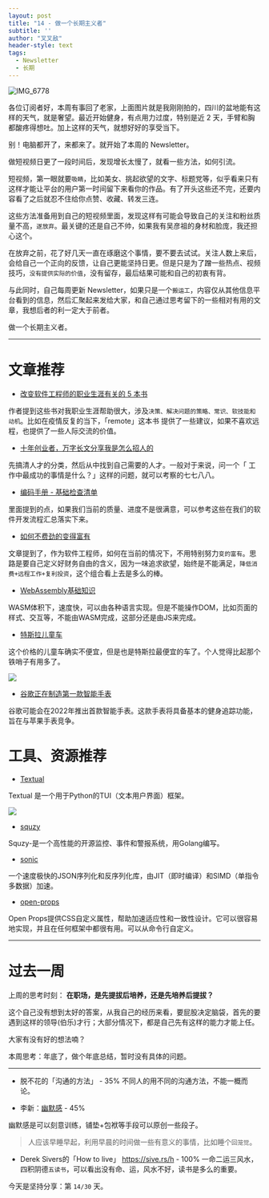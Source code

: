 ```yaml
---
layout: post
title: "14 - 做一个长期主义者"
subtitle: ''
author: "叉叉敌"
header-style: text
tags:
  - Newsletter
  - 长期
---
```


![IMG_6778](https://gitee.com/chasays/mdPic/raw/master/uPic/IMG_6778.jpg)

各位订阅者好，本周有事回了老家，上面图片就是我刚刚拍的，四川的盆地能有这样的天气，就是奢望。最近开始健身，有点用力过度，特别是近 2 天，手臂和胸都酸疼得想吐。加上这样的天气，就想好好的享受当下。

别！电脑都开了，来都来了。就开始了本周的 Newsletter。

做短视频日更了一段时间后，发现增长太慢了，就看一些方法，如何引流。

短视频，第一眼就要`吸睛`，比如美女、挑起欲望的文字、标题党等，似乎看来只有这样才能让平台的用户第一时间留下来看你的作品。有了开头这些还不完，还要内容看了之后就忍不住给你点赞、收藏、转发三连。

这些方法准备用到自己的短视频里面，发现这样有可能会导致自己的关注和粉丝质量不高，`遂放弃`。最关键的还是自己不帅，如果我有吴彦祖的身材和脸庞，我还担心这个。

在放弃之前，花了好几天一直在琢磨这个事情，要不要去试试。关注人数上来后，会给自己一个正向的反馈，让自己更能坚持日更。但是只是为了蹭一些热点、视频技巧，`没有提供实际的价值`，没有留存，最后结果可能和自己的初衷有背。

与此同时，自己每周更新 Newsletter，如果只是一个`搬运工`，内容仅从其他信息平台看到的信息，然后汇聚起来发给大家，和自己通过思考留下的一些相对有用的文章，我想后者的利一定大于前者。

做一个长期主义者。

---

# 文章推荐


- [改变软件工程师的职业生涯有关的 5 本书](https://julianogtz.github.io/my-personal-blog/posts/five-books-that-changed-my-career-as-a-software-engineer)


作者提到这些书对我职业生涯帮助很大，涉及`决策、解决问题的策略、常识、软技能和动机`。比如在疫情反复的当下，「remote」这本书
提供了一些建议，如果不喜欢远程，也提供了一些人际交流的价值。

- [十年创业者，万字长文分享我是怎么招人的](https://mp.weixin.qq.com/s/1AR2VdQaVKfVWaj1Fvi_NA)

先搞清人才的分类，然后从中找到自己需要的人才。一般对于来说，问一个「
工作中最成功的事情是什么？」这样的问题，就可以考察的七七八八。

- [编码手册 - 基础检查清单](https://microsoft.github.io/code-with-engineering-playbook/ENG-FUNDAMENTALS-CHECKLIST)

里面提到的点，如果我们当前的质量、进度不是很满意，可以参考这些在我们的软件开发流程汇总落实下来。

- [如何不费劲的变得富有](https://amaca.substack.com/p/how-i-got-wealthy-without-working)

文章提到了，作为软件工程师，如何在当前的情况下，不用特别努力`变的富有`。思路是要自己定义好财务自由的含义，因为一味追求欲望，始终是不能满足，`降低消费+远程工作+复利投资`，这个组合看上去是多么的棒。


- [WebAssembly基础知识](https://juejin.cn/post/6844903709806182413)

WASM体积下，速度快，可以由各种语言实现。但是不能操作DOM，比如页面的样式、交互等，不能由WASM完成，这部分还是由JS来完成。

- [特斯拉儿童车](https://techcrunch.com/2021/12/02/tesla-is-now-selling-a-1900-electric-cyberquad-atv-for-kids)

这个价格的儿童车确实不便宜，但是也是特斯拉最便宜的车了。个人觉得比起那个铁哨子有用多了。

![](https://gitee.com/chasays/mdPic/raw/master/uPic/NPTNxV.jpg)

- [谷歌正在制造第一款智能手表](https://www.theverge.com/2021/12/2/22814461/google-pixel-watch-wear-os-2022-rohan)

谷歌可能会在2022年推出首款智能手表。这款手表将具备基本的健身追踪功能，旨在与苹果手表竞争。



# 工具、资源推荐

- [Textual](https://github.com/willmcgugan/textual)

Textual 是一个用于Python的TUI（文本用户界面）框架。

![](https://gitee.com/chasays/mdPic/raw/master/uPic/YQP0wo.jpg)



- [squzy](https://github.com/squzy/squzy)

Squzy-是一个高性能的开源监控、事件和警报系统，用Golang编写。


- [sonic](https://github.com/bytedance/sonic)

一个速度极快的JSON序列化和反序列化库，由JIT（即时编译）和SIMD（单指令多数据）加速。



- [open-props](https://open-props.style/)

Open Props提供CSS自定义属性，帮助加速适应性和一致性设计。它可以很容易地实现，并且在任何框架中都很有用。可以从命令行自定义。


---

# 过去一周

上周的思考时刻： **在职场，是先提拔后培养，还是先培养后提拔？**

这个自己没有想到太好的答案，从我自己的经历来看，要屁股决定脑袋，首先的要遇到这样的领导(伯乐)才行；大部分情况下，都是自己先有这样的能力才能上任。

大家有没有好的想法喃？

本周思考：年底了，做个年底总结，暂时没有具体的问题。

---

- 脱不花的「沟通的方法」 - 35%
不同人的用不同的沟通方法，不能一概而论。


- 李新：[幽默感](https://read.douban.com/ebook/138344064/) - 45%

幽默感是可以刻意训练，铺垫+包袱等手段可以原创一些段子。
>人应该早睡早起，利用早晨的时间做一些有意义的事情，比如睡个`回笼觉`。


- Derek Sivers的「How to live」 https://sive.rs/h - 100%
一命二运三风水，四积阴德`五读书`，可以看出没有命、运，风水不好，读书是多么的重要。




今天是坚持分享：第 `14/30` 天。

